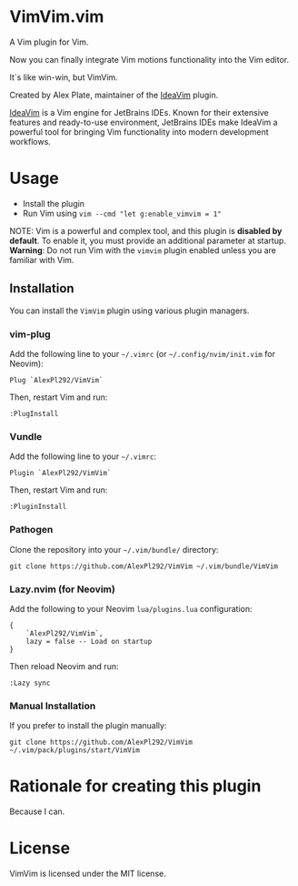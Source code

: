 # VimVim.vim

A Vim plugin for Vim.

Now you can finally integrate Vim motions functionality into the Vim editor.

It`s like win-win, but VimVim.

Created by Alex Plate, maintainer of the [IdeaVim](https://github.com/JetBrains/ideavim) plugin.

[IdeaVim](https://github.com/JetBrains/ideavim) is a Vim engine for JetBrains IDEs. Known for their extensive features and ready-to-use environment, JetBrains IDEs make IdeaVim a powerful tool for bringing Vim functionality into modern development workflows.

# Usage

- Install the plugin
- Run Vim using `vim --cmd "let g:enable_vimvim = 1"`

NOTE: Vim is a powerful and complex tool, and this plugin is **disabled by default**. To enable it, you must provide an additional parameter at startup.
**Warning**: Do not run Vim with the `vimvim` plugin enabled unless you are familiar with Vim.

## Installation

You can install the `VimVim` plugin using various plugin managers.

### **vim-plug**
Add the following line to your `~/.vimrc` (or `~/.config/nvim/init.vim` for Neovim):
```
Plug `AlexPl292/VimVim`
```
Then, restart Vim and run:
```
:PlugInstall
```

### **Vundle**
Add the following line to your `~/.vimrc`:
```
Plugin `AlexPl292/VimVim`
```
Then, restart Vim and run:
```
:PluginInstall
```

### **Pathogen**
Clone the repository into your `~/.vim/bundle/` directory:
```
git clone https://github.com/AlexPl292/VimVim ~/.vim/bundle/VimVim
```

### **Lazy.nvim (for Neovim)**
Add the following to your Neovim `lua/plugins.lua` configuration:
```
{
    `AlexPl292/VimVim`,
    lazy = false -- Load on startup
}
```
Then reload Neovim and run:
```
:Lazy sync
```

### **Manual Installation**
If you prefer to install the plugin manually:
```
git clone https://github.com/AlexPl292/VimVim ~/.vim/pack/plugins/start/VimVim
```

# Rationale for creating this plugin

Because I can.

# License

VimVim is licensed under the MIT license.


